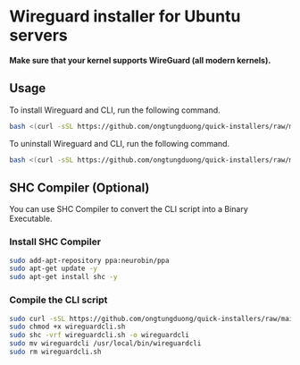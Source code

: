 # Wireguard installer for Ubuntu servers

**Make sure that your kernel supports WireGuard (all modern kernels).**

## Usage

To install Wireguard and CLI, run the following command.

```bash
bash <(curl -sSL https://github.com/ongtungduong/quick-installers/raw/main/wireguard/install.sh)
```

To uninstall Wireguard and CLI, run the following command.

```bash
bash <(curl -sSL https://github.com/ongtungduong/quick-installers/raw/main/wireguard/uninstall.sh)
```

## SHC Compiler (Optional)

You can use SHC Compiler to convert the CLI script into a Binary Executable.

### Install SHC Compiler

```bash
sudo add-apt-repository ppa:neurobin/ppa
sudo apt-get update -y
sudo apt-get install shc -y
```

### Compile the CLI script

```bash
sudo curl -sSL https://github.com/ongtungduong/quick-installers/raw/main/wireguard/wireguardcli.sh -o wireguardcli.sh
sudo chmod +x wireguardcli.sh
sudo shc -vrf wireguardcli.sh -o wireguardcli
sudo mv wireguardcli /usr/local/bin/wireguardcli
sudo rm wireguardcli.sh
```
